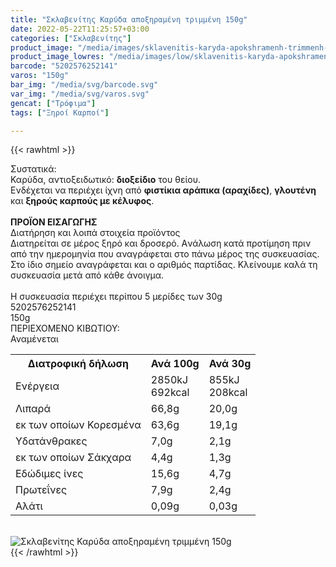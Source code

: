```yaml
---
title: "Σκλαβενίτης Καρύδα αποξηραμένη τριμμένη 150g"
date: 2022-05-22T11:25:57+03:00
categories: ["Σκλαβενίτης"]
product_image: "/media/images/sklavenitis-karyda-apokshramenh-trimmenh-150g.jpg"
product_image_lowres: "/media/images/low/sklavenitis-karyda-apokshramenh-trimmenh-150g.jpg"
barcode: "5202576252141"
varos: "150g"
bar_img: "/media/svg/barcode.svg"
var_img: "/media/svg/varos.svg"
gencat: ["Τρόφιμα"]
tags: ["Ξηροί Καρποί"]

---
```

{{< rawhtml >}}

<div class="sload521"><div class="product"><div id="sistatika">Συστατικά:</div><div class="alltext">Καρύδα, αντιοξειδωτικό: <b>διοξείδιο</b> του θείου.<br>Ενδέχεται να περιέχει ίχνη από <b>φιστίκια αράπικα (αραχίδες)</b>, <b>γλουτένη</b> και <b>ξηρούς καρπούς με κέλυφος</b>.<br><br><b>ΠΡΟΪΟΝ ΕΙΣΑΓΩΓΗΣ</b></div><div id="loipa">Διατήρηση και λοιπά στοιχεία προϊόντος</div><div class="alltext">Διατηρείται σε μέρος ξηρό και δροσερό. Aνάλωση κατά προτίμηση πριν από την ημερομηνία που αναγράφεται στο πάνω μέρος της συσκευασίας. Στο ίδιο σημείο αναγράφεται και ο αριθμός παρτίδας. Κλείνουμε καλά τη συσκευασία μετά από κάθε άνοιγμα.<br><br>Η συσκευασία περιέχει περίπου 5 μερίδες των 30g</div><div id="barcode"><div id="barimage1"></div><span id="bartext">5202576252141</span></div><div id="varos"><div id="varosimage1"></div><span id="varostext">150g</span></div><div id="kivotio">ΠΕΡΙΕΧΟΜΕΝΟ ΚΙΒΩΤΙΟΥ:<br>Αναμένεται</div><div class="tabout"><table id="diatable"><tbody><tr><th>Διατροφική δήλωση</th><th>Ανά 100g</th><th>Ανά 30g</th></tr><tr><td class="texr2">Ενέργεια</td><td class="texr">2850kJ<br>692kcal</td><td class="texr">855kJ<br>208kcal</td></tr><tr><td class="texr2">Λιπαρά</td><td class="texr">66,8g</td><td class="texr">20,0g</td></tr><tr><td class="gray">εκ των οποίων Κορεσµένα</td><td class="gray2">63,6g</td><td class="gray2">19,1g</td></tr><tr><td class="texr2">Yδατάνθρακες</td><td class="texr">7,0g</td><td class="texr">2,1g</td></tr><tr><td class="gray">εκ των οποίων Σάκχαρα</td><td class="gray2">4,4g</td><td class="gray2">1,3g</td></tr><tr><td class="texr2">Eδώδιμες ίνες</td><td class="texr">15,6g</td><td class="texr">4,7g</td></tr><tr><td class="texr2">Πρωτεΐνες</td><td class="texr">7,9g</td><td class="texr">2,4g</td></tr><tr><td class="texr2">Αλάτι</td><td class="texr">0,09g</td><td class="texr">0,03g</td></tr></tbody></table></div><br><div class="pimg"><img alt="Σκλαβενίτης Καρύδα αποξηραμένη τριμμένη 150g" title="Σκλαβενίτης Καρύδα αποξηραμένη τριμμένη 150g" src="/media/images/sklavenitis-karyda-apokshramenh-trimmenh-150g.jpg"></div></div></div>
{{< /rawhtml >}}


